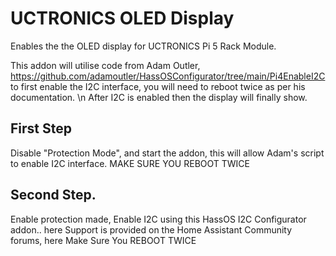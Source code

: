 # UCTRONICS OLED Display

Enables the the OLED display for UCTRONICS Pi 5 Rack Module.

This addon will utilise code from Adam Outler, https://github.com/adamoutler/HassOSConfigurator/tree/main/Pi4EnableI2C to first enable the I2C interface, you will need to reboot twice as per his documentation. \n 
After I2C is enabled then the display will finally show.


## First Step
Disable "Protection Mode", and start the addon, this will allow Adam's script to enable I2C interface. 
MAKE SURE YOU REBOOT TWICE

## Second Step.
Enable protection made, 
Enable I2C using this HassOS I2C Configurator addon.. here Support is provided on the Home Assistant Community forums, here Make Sure You REBOOT TWICE
